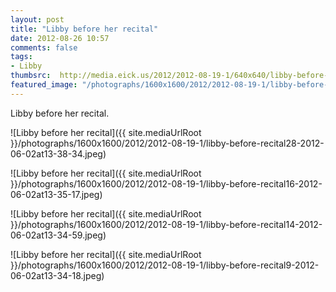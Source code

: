 ```yaml
---
layout: post
title: "Libby before her recital"
date: 2012-08-26 10:57
comments: false
tags: 
- Libby
thumbsrc:  http://media.eick.us/2012/2012-08-19-1/640x640/libby-before-recital16-2012-06-02at13-35-17.jpeg
featured_image: "/photographs/1600x1600/2012/2012-08-19-1/libby-before-recital28-2012-06-02at13-38-34.jpeg"
---
```

Libby before her recital.

![Libby before her recital]({{ site.mediaUrlRoot }}/photographs/1600x1600/2012/2012-08-19-1/libby-before-recital28-2012-06-02at13-38-34.jpeg)


![Libby before her recital]({{ site.mediaUrlRoot }}/photographs/1600x1600/2012/2012-08-19-1/libby-before-recital16-2012-06-02at13-35-17.jpeg)


![Libby before her recital]({{ site.mediaUrlRoot }}/photographs/1600x1600/2012/2012-08-19-1/libby-before-recital14-2012-06-02at13-34-59.jpeg)


![Libby before her recital]({{ site.mediaUrlRoot }}/photographs/1600x1600/2012/2012-08-19-1/libby-before-recital9-2012-06-02at13-34-18.jpeg)




